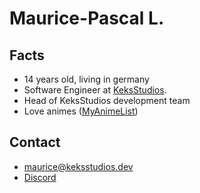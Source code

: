 # Maurice-Pascal L.
## Facts
 - 14 years old, living in germany
 - Software Engineer at [KeksStudios](https://keksstudios.dev).
 - Head of KeksStudios development team
 - Love animes ([MyAnimeList](https://myanimelist.net/profile/MauricePascal))
 
## Contact
  - maurice@keksstudios.dev
  - [Discord](https://discord.gg7rHtSd7X)
